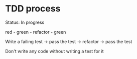 # TDD process

Status: In progress

red - green - refactor - green

Write a failing test → pass the test → refactor → pass the test

Don't write any code without writing a test for it
